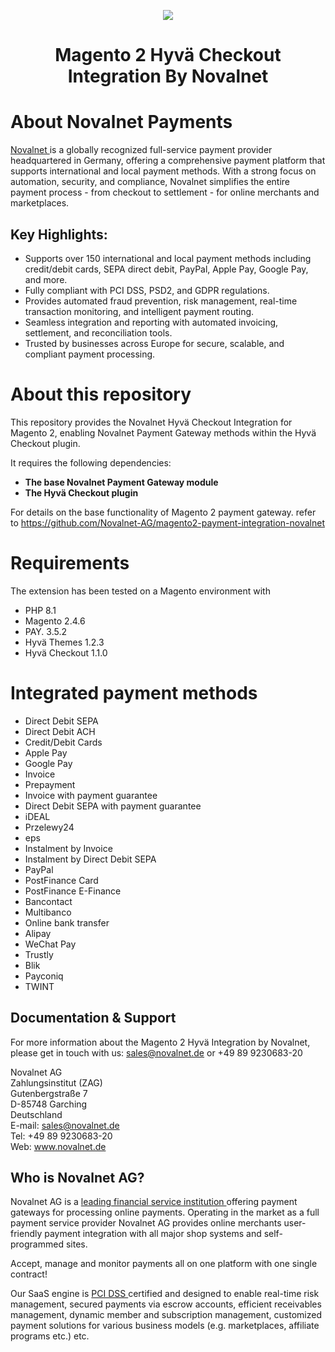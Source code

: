 <p align="center">
    <img src="https://www.novalnet.de/images/nn-logo-200x65.png" />
</p>
<h1 align="center">Magento 2 Hyvä Checkout Integration By Novalnet </h1>

# About Novalnet Payments

<a href="https://www.novalnet.de/"> Novalnet </a>is a globally recognized full-service payment provider headquartered in Germany, offering a comprehensive payment platform that supports international and local payment methods. With a strong focus on automation, security, and compliance, Novalnet simplifies the entire payment process - from checkout to settlement - for online merchants and marketplaces.

## Key Highlights:
* Supports over 150 international and local payment methods including credit/debit cards, SEPA direct debit, PayPal, Apple Pay, Google Pay, and more.
* Fully compliant with PCI DSS, PSD2, and GDPR regulations.
* Provides automated fraud prevention, risk management, real-time transaction monitoring, and intelligent payment routing.
* Seamless integration and reporting with automated invoicing, settlement, and reconciliation tools.
* Trusted by businesses across Europe for secure, scalable, and compliant payment processing.

# About this repository
This repository provides the Novalnet Hyvä Checkout Integration for Magento 2, enabling Novalnet Payment Gateway methods within the Hyvä Checkout plugin.

It requires the following dependencies:

- **The base Novalnet Payment Gateway module**
- **The Hyvä Checkout plugin**

For details on the base functionality of Magento 2 payment gateway. refer to https://github.com/Novalnet-AG/magento2-payment-integration-novalnet

# Requirements
The extension has been tested on a Magento environment with

- PHP 8.1
- Magento 2.4.6
- PAY. 3.5.2
- Hyvä Themes 1.2.3
- Hyvä Checkout 1.1.0

# Integrated payment methods
- Direct Debit SEPA
- Direct Debit ACH
- Credit/Debit Cards 
- Apple Pay
- Google Pay
- Invoice 
- Prepayment
- Invoice with payment guarantee
- Direct Debit SEPA with payment guarantee
- iDEAL
- Przelewy24
- eps
- Instalment by Invoice
- Instalment by Direct Debit SEPA
- PayPal
- PostFinance Card
- PostFinance E-Finance
- Bancontact
- Multibanco
- Online bank transfer
- Alipay
- WeChat Pay
- Trustly
- Blik
- Payconiq
- TWINT

## Documentation & Support
For more information about the Magento 2 Hyvä Integration by Novalnet, please get in touch with us: <a href="mailto:sales@novalnet.de"> sales@novalnet.de </a> or +49 89 9230683-20<br>

Novalnet AG<br>
Zahlungsinstitut (ZAG)<br>
Gutenbergstraße 7<br>
D-85748 Garching<br>
Deutschland<br>
E-mail: sales@novalnet.de<br>
Tel: +49 89 9230683-20<br>
Web: www.novalnet.de

## Who is Novalnet AG?
<p>Novalnet AG is a <a href="https://www.novalnet.de/zahlungsinstitut"> leading financial service institution </a> offering payment gateways for processing online payments. Operating in the market as a full payment service provider Novalnet AG provides online merchants user-friendly payment integration with all major shop systems and self-programmed sites.</p> 
<p>Accept, manage and monitor payments all on one platform with one single contract!</p>
<p>Our SaaS engine is <a href="https://www.novalnet.de/pci-dss-zertifizierung"> PCI DSS </a> certified and designed to enable real-time risk management, secured payments via escrow accounts, efficient receivables management, dynamic member and subscription management, customized payment solutions for various business models (e.g. marketplaces, affiliate programs etc.) etc.</p>
